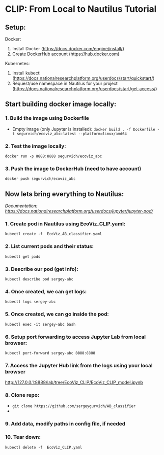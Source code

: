# CLIP: From Local to Nautilus Tutorial

## Setup:
Docker:
1. Install Docker (https://docs.docker.com/engine/install/)
2. Create DockerHub account (https://hub.docker.com)

Kubernetes:
1. Install kubectl (https://docs.nationalresearchplatform.org/userdocs/start/quickstart/)
2. Request/use namespace in Nautilus for your project (https://docs.nationalresearchplatform.org/userdocs/start/get-access/)

## Start building docker image locally:

### 1. Build the image using Dockerfile
- Empty image (only Jupyter is installed):
`docker build . -f Dockerfile -t segurvich/ecoviz_abc:latest --platform=linux/amd64`
### 2. Test the image locally:
`docker run -p 8888:8888 segurvich/ecoviz_abc`

### 3. Push the image to DockerHub (need to have account)
`docker push segurvich/ecoviz_abc`

## Now lets bring everything to Nautilus:
_Documentation: https://docs.nationalresearchplatform.org/userdocs/jupyter/jupyter-pod/_

### 1. Create pod in Nautilus using EcoViz_CLIP.yaml:
`kubectl create -f  EcoViz_AB_classifier.yaml`

### 2. List current pods and their status:
`kubectl get pods`

### 3. Describe our pod (get info):
`kubectl describe pod sergey-abc`

### 4. Once created, we can get logs:
`kubectl logs sergey-abc`

### 5. Once created, we can go inside the pod:
`kubectl exec -it sergey-abc bash`

### 6. Setup port forwarding to access Jupyter Lab from local browser:
`kubectl port-forward sergey-abc 8888:8888`

### 7. Access the Jupyter Hub link from the logs using your local browser
http://127.0.0.1:8888/lab/tree/EcoViz_CLIP/EcoViz_CLIP_model.ipynb

### 8. Clone repo:
- `git clone https://github.com/sergeygurvich/AB_classifier`
- 
### 9. Add data, modify paths in config file, if needed

### 10. Tear down:
`kubectl delete -f  EcoViz_CLIP.yaml`
